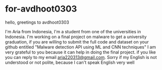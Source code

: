 # for-avdhoot0303
hello, greetings to avdhoot0303

I'm Aria from Indonesia, I'm a student from one of the universities in Indonesia. I'm working on a final project on malware to get a university graduation, if you are willing to submit the full code and dataset on your github entitled "Malware detection API using ML and CNN techniques" I am very grateful to you because it can help in doing the final project. if you like you can reply to my email aria220313@gmail.com. Sorry if my English is not understood or not polite, because I can't speak English very well
